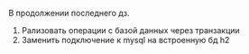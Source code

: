 В продолжении последнего дз.
1. Рализовать операции с базой данных через транзакции
2. Заменить подключение к mysql на встроенную бд h2